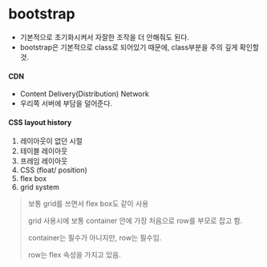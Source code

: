 # bootstrap

- 기본적으로 초기화시켜서 자잘한 조작을 더 안해줘도 된다.
- bootstrap은 기본적으로 class로 되어있기 때문에, class부분을 주의 깊게 확인할 것. 



#### CDN

- Content Delivery(Distribution) Network
- 우리쪽 서버에 부담을 덜어준다.



#### CSS layout history

1. 레이아웃이 없던 시절
2. 테이블 레이아웃
3. 프레임 레이아웃
4. CSS (float/ position)
5. flex box
6. grid system

> 보통 grid를 쓰면서 flex box도 같이 사용
>
> grid 사용시에 보통 container 안에 가장 처음으로 row를 부모로 잡고 함.
>
> container는 필수가 아니지만, row는 필수임.
>
> row는 flex 속성을 가지고 있음.